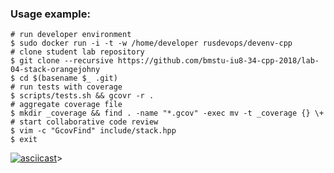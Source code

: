 ### Usage example:

```Shell
# run developer environment
$ sudo docker run -i -t -w /home/developer rusdevops/devenv-cpp
# clone student lab repository
$ git clone --recursive https://github.com/bmstu-iu8-34-cpp-2018/lab-04-stack-orangejohny 
$ cd $(basename $_ .git)
# run tests with coverage
$ scripts/tests.sh && gcovr -r .
# aggregate coverage file
$ mkdir _coverage && find . -name "*.gcov" -exec mv -t _coverage {} \+
# start collaborative code review
$ vim -c "GcovFind" include/stack.hpp
$ exit
```

[![asciicast](https://asciinema.org/a/211861.svg)](https://asciinema.org/a/211861)>

